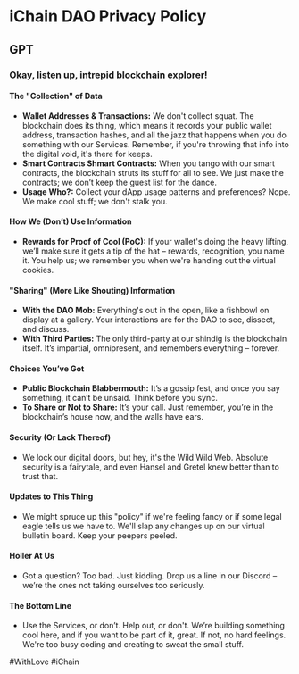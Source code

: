 
# iChain DAO Privacy Policy

## GPT
### Okay, listen up, intrepid blockchain explorer!

#### The "Collection" of Data
- **Wallet Addresses & Transactions:** We don't collect squat. The blockchain does its thing, which means it records your public wallet address, transaction hashes, and all the jazz that happens when you do something with our Services. Remember, if you're throwing that info into the digital void, it's there for keeps.
- **Smart Contracts Shmart Contracts:** When you tango with our smart contracts, the blockchain struts its stuff for all to see. We just make the contracts; we don’t keep the guest list for the dance.
- **Usage Who?:** Collect your dApp usage patterns and preferences? Nope. We make cool stuff; we don't stalk you.

#### How We (Don’t) Use Information
- **Rewards for Proof of Cool (PoC):** If your wallet's doing the heavy lifting, we’ll make sure it gets a tip of the hat – rewards, recognition, you name it. You help us; we remember you when we're handing out the virtual cookies.

#### "Sharing" (More Like Shouting) Information
- **With the DAO Mob:** Everything's out in the open, like a fishbowl on display at a gallery. Your interactions are for the DAO to see, dissect, and discuss.
- **With Third Parties:** The only third-party at our shindig is the blockchain itself. It’s impartial, omnipresent, and remembers everything – forever.

#### Choices You’ve Got
- **Public Blockchain Blabbermouth:** It’s a gossip fest, and once you say something, it can’t be unsaid. Think before you sync.
- **To Share or Not to Share:** It’s your call. Just remember, you’re in the blockchain’s house now, and the walls have ears.

#### Security (Or Lack Thereof)
- We lock our digital doors, but hey, it's the Wild Wild Web. Absolute security is a fairytale, and even Hansel and Gretel knew better than to trust that.

#### Updates to This Thing
- We might spruce up this "policy" if we're feeling fancy or if some legal eagle tells us we have to. We'll slap any changes up on our virtual bulletin board. Keep your peepers peeled.

#### Holler At Us
- Got a question? Too bad. Just kidding. Drop us a line in our Discord – we’re the ones not taking ourselves too seriously.

#### The Bottom Line
- Use the Services, or don’t. Help out, or don't. We’re building something cool here, and if you want to be part of it, great. If not, no hard feelings. We're too busy coding and creating to sweat the small stuff.

#WithLove #iChain
